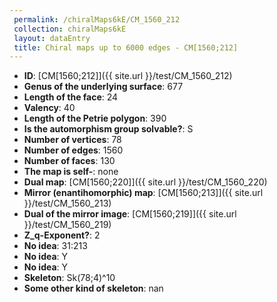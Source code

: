 ```yaml
--- 
 permalink: /chiralMaps6kE/CM_1560_212 
 collection: chiralMaps6kE
 layout: dataEntry
 title: Chiral maps up to 6000 edges - CM[1560;212]
---
```


- **ID**: [CM[1560;212]]({{ site.url }}/test/CM_1560_212)
- **Genus of the underlying surface**: 677
- **Length of the face**: 24
- **Valency**: 40
- **Length of the Petrie polygon**: 390
- **Is the automorphism group solvable?**: S
- **Number of vertices**: 78
- **Number of edges**: 1560
- **Number of faces**: 130
- **The map is self-**: none
- **Dual map**: [CM[1560;220]]({{ site.url }}/test/CM_1560_220)
- **Mirror (enantihomorphic) map**: [CM[1560;213]]({{ site.url }}/test/CM_1560_213)
- **Dual of the mirror image**: [CM[1560;219]]({{ site.url }}/test/CM_1560_219)
- **Z_q-Exponent?**: 2
- **No idea**:  31:213
- **No idea**: Y
- **No idea**: Y
- **Skeleton**: Sk(78;4)^10
- **Some other kind of skeleton**: nan
